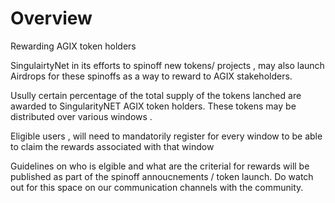 # Overview

Rewarding AGIX token holders

SingulairtyNet in its efforts to spinoff new tokens/ projects , may also launch Airdrops for these spinoffs as a way to reward to AGIX stakeholders.

Usully certain percentage of the  total supply of the tokens lanched are awarded to SingularityNET AGIX token holders. These tokens may be distributed over various windows .

Eligible users , will need to mandatorily register for every window to be able to claim the rewards associated with that window

Guidelines on who is elgible and what are the criterial for rewards will be published as part of the spinoff annoucnements / token launch. Do watch out for this space on our communication channels with the community. 
